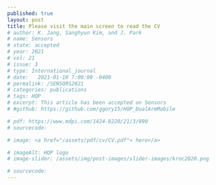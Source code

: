 ```yaml
---
published: true
layout: post
title: Please visit the main screen to read the CV 
# author: K. Jang, Sanghyun Kim, and J. Park
# name: Sensors
# state: accepted
# year: 2021
# vol: 21
# issue: 3
# type: International_journal
# date:   2021-01-10 7:00:00 -0400
# permalink: /SENSORS2021
# categories: publications
# tags: HQP
# excerpt: This article has been accepted on Sensors
# #github: https://github.com/ggory15/HQP_DualArmMobile

# pdf: https://www.mdpi.com/1424-8220/21/3/890
# sourcecode: 

# image: <a href="/assets/pdf/cv/CV.pdf"> here</a>

# imageAlt: HQP logo
# image-slider: /assets/img/post-images/slider-images/kroc2020.png

# sourcecode: 
---
```


<!-- # ### Abstact 
# This paper introduces a reactive self-collision avoidance algorithm for differentially driven mobile manipulators. The proposed method mainly focuses on self-collision between a manipulator and the mobile robot. We introduce the concept of a distance buffer border (DBB), which is a 3D curved surface enclosing a buffer region of the mobile robot. The region has the thickness equal to buffer distance. When the distance between the manipulator and mobile robot is less than the buffer distance, which means the manipulator lies inside the buffer region of the mobile robot, the proposed strategy is to move the mobile robot away from the manipulator in order for the manipulator to be placed outside the border of the region, the DBB. The strategy is achieved by exerting force on the mobile robot. Therefore, the manipulator can avoid self-collision with the mobile robot without modifying the predefined motion of the manipulator in a world Cartesian coordinate frame. In particular, the direction of the force is determined by considering the non-holonomic constraint of the differentially driven mobile robot. Additionally, the reachability of the manipulator is considered to arrive at a configuration in which the manipulator can be more maneuverable. In this respect, the proposed algorithm has a distinct advantage over existing avoidance methods that do not consider the non-holonomic constraint of the mobile robot and push links away from each other without considering the workspace. To realize the desired force and resulting torque, an avoidance task is constructed by converting them into the accelerations of the mobile robot. The avoidance task is smoothly inserted with a top priority into the controller based on hierarchical quadratic programming. The proposed algorithm was implemented on a differentially driven mobile robot with a 7-DOFs robotic arm and its performance was demonstrated in various experimental scenarios.

# ### PDF 
[**PDF file**](https://www.mdpi.com/1424-8220/21/3/890)  -->
